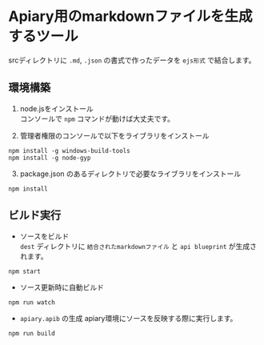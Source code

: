 # Apiary用のmarkdownファイルを生成するツール

srcディレクトリに `.md`, `.json` の書式で作ったデータを `ejs形式` で結合します。


## 環境構築

1. node.jsをインストール  
コンソールで `npm` コマンドが動けば大丈夫です。

2. 管理者権限のコンソールで以下をライブラリをインストール
```
npm install -g windows-build-tools
npm install -g node-gyp
```

3. package.json のあるディレクトリで必要なライブラリをインストール
```
npm install
```

## ビルド実行

* ソースをビルド  
`dest` ディレクトリに `結合されたmarkdownファイル` と `api blueprint` が生成されます。

```
npm start
```

* ソース更新時に自動ビルド

```
npm run watch
```

* `apiary.apib` の生成
apiary環境にソースを反映する際に実行します。

```
npm run build
```